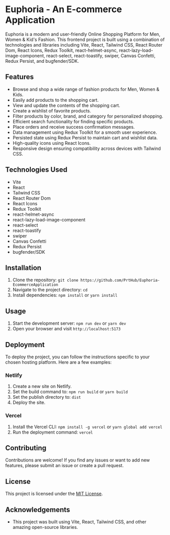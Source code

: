 # Euphoria - An E-commerce Application
Euphoria is a modern and user-friendly Online Shopping Platform for Men, Women & Kid's Fashion. This frontend project is built using a combination of technologies and libraries including Vite, React, Tailwind CSS, React Router Dom, React Icons, Redux Toolkit, react-helmet-async, react-lazy-load-image-component, react-select, react-toastify, swiper, Canvas Confetti, Redux Persist, and bugfender/SDK.

## Features

- Browse and shop a wide range of fashion products for Men, Women & Kids.
- Easily add products to the shopping cart.
- View and update the contents of the shopping cart.
- Create a wishlist of favorite products.
- Filter products by color, brand, and category for personalized shopping.
- Efficient search functionality for finding specific products.
- Place orders and receive success confirmation messages.
- Data management using Redux Toolkit for a smooth user experience.
- Persisted state using Redux Persist to maintain cart and wishlist data.
- High-quality icons using React Icons.
- Responsive design ensuring compatibility across devices with Tailwind CSS.

## Technologies Used

- Vite
- React
- Tailwind CSS
- React Router Dom
- React Icons
- Redux Toolkit
- react-helmet-async
- react-lazy-load-image-component
- react-select
- react-toastify
- swiper
- Canvas Confetti
- Redux Persist
- bugfender/SDK
  

## Installation

1. Clone the repository: `git clone https://github.com/PrtHub/Euphoria-EcommerceApplication`
2. Navigate to the project directory: `cd `
3. Install dependencies: `npm install` or `yarn install`

## Usage

1. Start the development server: `npm run dev` or `yarn dev`
2. Open your browser and visit `http://localhost:5173`

## Deployment

To deploy the project, you can follow the instructions specific to your chosen hosting platform. Here are a few examples:

### Netlify

1. Create a new site on Netlify.
2. Set the build command to: `npm run build` or `yarn build`
3. Set the publish directory to: `dist`
4. Deploy the site.

### Vercel

1. Install the Vercel CLI: `npm install -g vercel` or `yarn global add vercel`
2. Run the deployment command: `vercel`

## Contributing

Contributions are welcome! If you find any issues or want to add new features, please submit an issue or create a pull request.

## License

This project is licensed under the [MIT License](https://opensource.org/licenses/MIT).

## Acknowledgements

- This project was built using Vite, React, Tailwind CSS, and other amazing open-source libraries.
